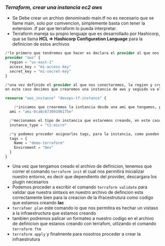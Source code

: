 ### ***Terraform, crear una instancia ec2 aws***

* Se Debe crear un archivo denominado main.tf no es necesario que se llame main, solo por comvencion, simplemente basta con tener la extension .tf par que terraform lo pueda interpretar.
* Terraform maneja su propio lenguaje que es desarrollado por Hashicorp, que se llama **HCL => Hashicorp Configuration Language** para la definicion de estos archivos
```tf
/*lo primero que tendremos que hacer es declara el provider al que nos vamos a conectar, es decir nuetro provedor de nube que en este caso sera aws, detro de este se coloca atributos como la region a la que nos estamos conectando, en este caso virginia, y las credenciales, en caso de no estar como vaaraibles de entorno*/
provider "aws" {
  region = "us-east-1"
  access_key = "mi-access-key"
  secret_key = "mi-secret-key"
}

/*una vez definido el provider al que nos conectaremos, la region y credenciales, procederemos a indicar el tipo de recurso que crearemos, recordando que cada provider tiene su dieferen froma de nombrer sus recurcos y demas...
en este caso decimos que crearemos una instancia de aws y seguido va el identificador de dicha instanica o nombre, abrimos llaves, e indicamos los parametros que usaremos la creacion de dicha instancia*/

resource "aws_instance" "devops-tf-instance" {

    /*inicamos que crearemos la isntancia desde una ami que tengamos, para ello al paramtro ami, le definimos el id de nustra ami desde la cual crearemos la instancia*/
  ami = "ami-0ca0c67309196175e"

  /*mecionamos el tipo de instancia que estaremos creando, en este caso una t2-micro*/
  instance_type = "t2.micro"

  /*y podemos proceder asignarles tags, para la instancia, como pueden ser variables este parametro sera un objeto, donde dentro de el, definimos las diferentes tag, bajo clave valor*/
  tags = {
    Name = "demo-terraform"
    Enviroment = "Dev"
  }
}
```
* Una vez que tengamos creado el archivo de definicion, tenemos que correr el comando ```terraform init``` el cual nos permitirá inicializar nuestro entorno, es decir que dependiento del provider, descargara los plugin necesarios
* Podemos proceder a escribir el comando ```terraform validate``` para validar que nuestra sintaxis en nuestro archivo de defincion esta correctamente bien para la creacion de la ifracestrutura como codigo que estamos creando **lac**
* ```terrafomr plan``` este comando lo que nos permitira es hechar un vistaso a la infraestructura que estamos creando
* tambien podremos palicar un formateo a nuestro codigo en el archivo de definicion que estanos creando con terrafom, utlizando el comando ```terraform ftm```
* ```terraform apply``` y finalmente para nosotros proceder a crear la infraestrutura